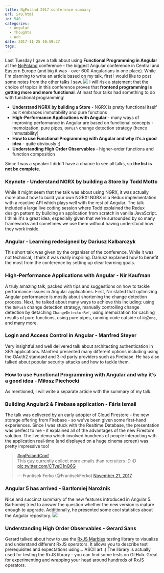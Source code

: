 ```yaml
---
title: NgPoland 2017 conference summary
url: 540.html
id: 540
categories:
  - Angular
  - Thoughts
  - Web
date: 2017-11-25 10:59:27
tags:
---
```


Last Tuesday I gave a talk about using **Functional Programming in Angular** at the [NgPoland](http://ng-poland.pl) conference - the biggest Angular conference in Central and Eastern Europe (and big it was - over 600 Angularians in one place). While I'm planning to write an article based on my talk, first I would like to post some notes from the other talks I saw. ![](https://codewithstyle.info/wp-content/uploads/2017/11/23736340_10210922780092493_4316555156399740919_o.jpg) I will risk a statement that the choice of topics in this conference proves that **frontend programming is getting more and more functional**. At least four talks had something to do with functional programming!

*   **Understand NGRX by building a Store** \- NGRX is pretty functional itself as it embraces immutability and pure functions
*   **High-Performance Applications with Angular** \- many ways of improving performance in Angular are based on functional concepts - memoization, pure pipes, `OnPush` change detection strategy (hence immutability)
*   **How to use Functional Programming with Angular and why it’s a good idea** \- quite obviously ;)
*   **Understanding High Order Observables** \- higher-order functions and function composition

Since I was a speaker I didn't have a chance to see all talks, so **the list is not be complete**.

### Keynote - Understand NGRX by building a Store by Todd Motto

While it might seem that the talk was about using NGRX, it was actually more about how to build your own NGRX! NGRX is a Redux implementation with a reactive API which plays well with the rest of Angular. The talk included a large live coding session where Todd explained the Redux design pattern by building an application from scratch in vanilla JavaScript. I think it's a great idea, especially given that we're surrounded by so many frameworks and sometimes we use them without having understood how they work inside.

### Angular - Learning redesigned by Dariusz Kalbarczyk

This short talk was given by the organiser of the conference. While it was not technical, I think it was really inspiring. Dariusz explained how to benefit the most from the conference by setting up clear learning goals.

### High-Performance Applications with Angular - Nir Kaufman

A truly amazing talk, packed with tips and suggestions on how to tackle performance issues in Angular applications. First, Nir stated that optimizing Angular performance is mostly about shortening the change detection process. Next, he talked about many ways to achieve this including: using the `OnPush` change detection strategy, manually controlling change detection by detaching `ChangeDetectorRef`, using memoization for caching results of pure functions, using pure pipes, running code outside of `NgZone`, and many more.

### Login and Access Control in Angular - Manfred Steyer

Very insightful and well delivered talk about architecting authentication in SPA applications. Manfred presented many different options including using the OAuth2 standard and 3-rd party providers such as Firebase. He has also talked about popular security attacks and how to tackle them.

### How to use Functional Programming with Angular and why it’s a good idea - Miłosz Piechocki

As mentioned, I will write a separate article with the summary of my talk.

### Building Angular2 & Firebase application - Fáris Ismail

The talk was delivered by an early adopter of Cloud Firestore - the new storage offering from Firebase - so we've been given some first-hand experiences. Since I was stuck with the Realtime Database, the presentation was perfect to me - it explained all of the advantages of the new Firestore solution. The live demo which involved hundreds of people interacting with the application real-time (and displayed on a huge cinema screen) was pretty impressive too!

> [#ngPolandConf](https://twitter.com/hashtag/ngPolandConf?src=hash&ref_src=twsrc%5Etfw)  
> This guy currently collect more emails than recruiters :D :D [pic.twitter.com/CTyeD1nQ6G](https://t.co/CTyeD1nQ6G)
> 
> — Frantisek Ferko (@FrantisekFerko) [November 21, 2017](https://twitter.com/FrantisekFerko/status/933001648313720832?ref_src=twsrc%5Etfw)

### Angular 5 has arrived - Bartłomiej Narożnik

Nice and succinct summary of the new features introduced in Angular 5. Bartłomiej tried to answer the question whether the new version is mature enough to upgrade. Additionally, he presented some cool statistics about the Angular repository. ![](https://codewithstyle.info/wp-content/uploads/2017/11/DPJmWT-XUAEhhmM-1024x768.jpg)

### Understanding High Order Observables - Gerard Sans

Gerard talked about how to use the [RxJS Marbles](http://rxmarbles.com/) testing library to visualize and understand different RxJS operators. It allows you to describe test prerequisites and expectations using... ASCII art :) The library is actually used for testing the RxJS library - you can find some tests on GitHub. Great for experimenting and wrapping your head around hundreds of RxJS operators.